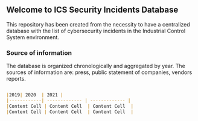 ## Welcome to ICS Security Incidents Database

This repository has been created from the necessity to have a centralized database with the list of cybersecurity incidents in the Industrial Control System environment. 
### Source of information

The database is organized chronologically and aggregated by year. The sources of information are: press, public statement of companies, vendors reports.

```markdown

|2019| 2020  | 2021 |
|------------| ------------- | ------------- |
|Content Cell | Content Cell  | Content Cell  |
|Content Cell | Content Cell  | Content Cell  |




